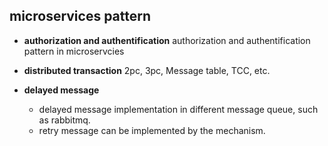 ## microservices pattern

- **authorization and authentification** authorization and authentification pattern in microservcies 

- **distributed transaction** 2pc, 3pc, Message table, TCC, etc.

- **delayed message** 
    - delayed message implementation in different message queue, such as rabbitmq. 
    - retry message can be implemented by the mechanism.